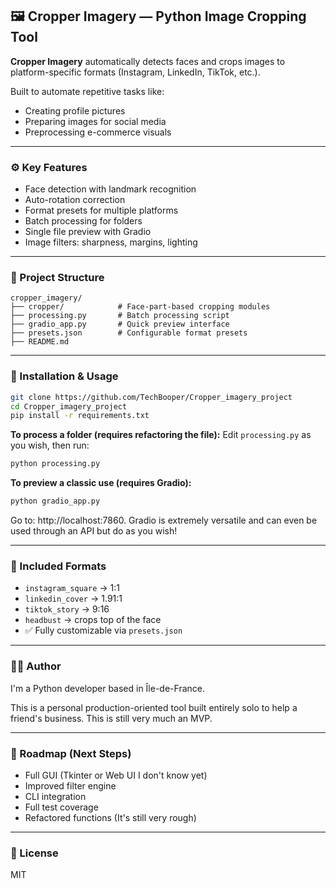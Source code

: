 ## 🖼️ Cropper Imagery — Python Image Cropping Tool

**Cropper Imagery** automatically detects faces and crops images to platform-specific formats (Instagram, LinkedIn, TikTok, etc.).

Built to automate repetitive tasks like:

* Creating profile pictures
* Preparing images for social media
* Preprocessing e-commerce visuals

---

### ⚙️ Key Features

* Face detection with landmark recognition
* Auto-rotation correction
* Format presets for multiple platforms
* Batch processing for folders
* Single file preview with Gradio
* Image filters: sharpness, margins, lighting

---

### 📁 Project Structure

```
cropper_imagery/
├── cropper/            # Face-part-based cropping modules
├── processing.py       # Batch processing script
├── gradio_app.py       # Quick preview interface
├── presets.json        # Configurable format presets
├── README.md
```

---

### 📂 Installation & Usage

```bash
git clone https://github.com/TechBooper/Cropper_imagery_project
cd Cropper_imagery_project
pip install -r requirements.txt
```

**To process a folder (requires refactoring the file):**
Edit `processing.py` as you wish, then run:

```bash
python processing.py
```

**To preview a classic use (requires Gradio):**

```bash
python gradio_app.py
```
Go to: http://localhost:7860. Gradio is extremely versatile and can even be used through an API but do as you wish!

---

### 🔧 Included Formats

* `instagram_square` → 1:1
* `linkedin_cover` → 1.91:1
* `tiktok_story` → 9:16
* `headbust` → crops top of the face
* ✅ Fully customizable via `presets.json`

---

### 👨‍💻 Author

I'm a Python developer based in Île-de-France.

This is a personal production-oriented tool built entirely solo to help a friend's business. This is still very much an MVP.

---

### 📅 Roadmap (Next Steps)

* Full GUI (Tkinter or Web UI I don't know yet)
* Improved filter engine
* CLI integration
* Full test coverage
* Refactored functions (It's still very rough)

---

### 📄 License

MIT
